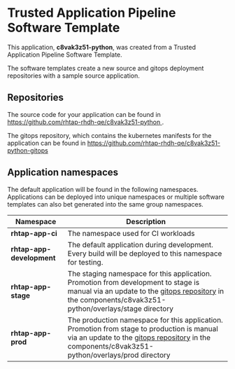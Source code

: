 # Trusted Application Pipeline Software Template

This application, **c8vak3z51-python**, was created from a Trusted Application Pipeline Software Template.

The software templates create a new source and gitops deployment repositories with a sample source application. 

## Repositories

The source code for your application can be found in [https://github.com/rhtap-rhdh-qe/c8vak3z51-python ](https://github.com/rhtap-rhdh-qe/c8vak3z51-python ).
 
The gitops repository, which contains the kubernetes manifests for the application can be found in 
[https://github.com/rhtap-rhdh-qe/c8vak3z51-python-gitops ](https://github.com/rhtap-rhdh-qe/c8vak3z51-python-gitops ) 

## Application namespaces 

The default application will be found in the following namespaces. Applications can be deployed into unique namespaces or multiple software templates can also bet generated into the same group namespaces.  

|  Namespace   |  Description   |  
| -------- | -------- |
| **rhtap-app-ci** | The namespace used for CI workloads |
| **rhtap-app-development** | The default application during development. Every build will be deployed to this namespace for testing. |
| **rhtap-app-stage** | The staging namespace for this application. Promotion from development to stage is manual via an update to the [gitops repository](https://github.com/rhtap-rhdh-qe/c8vak3z51-python-gitops ) in the components/c8vak3z51-python/overlays/stage directory |
| **rhtap-app-prod** | The production namespace for this application. Promotion from stage to production is manual via an update to the [gitops repository](https://github.com/rhtap-rhdh-qe/c8vak3z51-python-gitops ) in the components/c8vak3z51-python/overlays/prod directory |